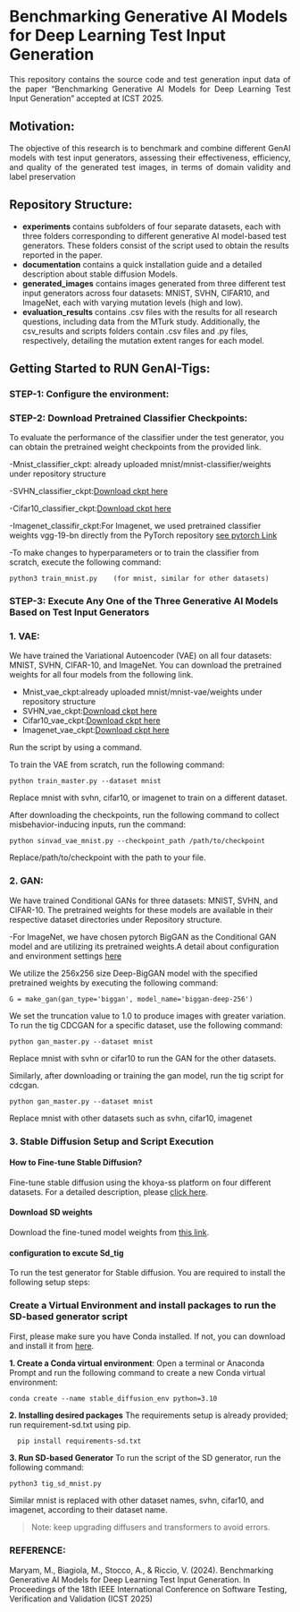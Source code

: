 # Benchmarking Generative AI Models for Deep Learning Test Input Generation
  <p align="justify">This repository contains the source code and test generation input data of the paper “Benchmarking Generative AI Models for Deep Learning Test Input Generation” accepted at ICST 2025.</p> 

## Motivation:

 <p align="justify">The objective of this research is to benchmark and combine different GenAI models with test input generators, assessing their effectiveness, efficiency, and quality of the generated test images, in terms of domain validity and label preservation</p>

## Repository Structure:
- **experiments** contains subfolders of four separate datasets, each with three folders corresponding to different generative AI model-based test generators. These folders consist of the script used to obtain the results reported in the paper.
- **documentation** contains a quick installation guide and a detailed description about stable diffusion Models.
- **generated_images** contains images generated from three different test input generators across four datasets: MNIST, SVHN, CIFAR10, and ImageNet, each with varying mutation levels (high and low).
- **evaluation_results** contains .csv files with the results for all research questions, including data from the MTurk study. Additionally, the csv_results and scripts folders contain .csv files and .py files, respectively, detailing the mutation extent ranges for each model.

 ## Getting Started to RUN GenAI-Tigs:
 ### STEP-1: Configure the environment:

 ### STEP-2: Download Pretrained Classifier Checkpoints:
 To evaluate the performance of the classifier under the test generator, you can obtain the pretrained weight checkpoints from the provided link.
 
  -Mnist_classifier_ckpt: already uploaded mnist/mnist-classifier/weights under repository structure
  
  -SVHN_classifier_ckpt:[Download ckpt here](https://drive.google.com/file/d/1vLS_9TT4ncrAfP3LVAOQzw-zdKUgoPBb/view?usp=sharing)
  
  -Cifar10_classifier_ckpt:[Download ckpt here](https://drive.google.com/file/d/1sxG5En1Vc1pEFhedebO8fRcvbb1NNE_y/view?usp=sharing)
  
  -Imagenet_classifir_ckpt:For Imagenet, we used pretrained classifier weights vgg-19-bn  directly from the PyTorch repository [see pytorch Link](https://drive.google.com/uc?export=download&id=YOUR_DIRECT_DOWNLOAD_LINK_ID)
  
  -To make changes to hyperparameters or to train the classifier from scratch, execute the following command:
  
    python3 train_mnist.py    (for mnist, similar for other datasets)


### STEP-3: Execute Any One of the Three Generative AI Models Based on Test Input Generators
 
 ### 1. VAE:
 
 We have trained the Variational Autoencoder (VAE) on all four datasets: MNIST, SVHN, CIFAR-10, and ImageNet. You can download the pretrained weights for all four models from the following link.

- Mnist_vae_ckpt:already uploaded mnist/mnist-vae/weights under repository structure
- SVHN_vae_ckpt:[Download ckpt here](https://drive.google.com/file/d/13D8DXRQ41pNv29jZDuWKjjUXMaXlpeG1/view?usp=sharing)
- Cifar10_vae_ckpt:[Download ckpt here](https://drive.google.com/file/d/1dLYUewBnDfOh6qsy8REWFbb57pktKg6k/view?usp=sharing)
- Imagenet_vae_ckpt:[Download ckpt here](https://drive.google.com/file/d/1iM9Sp7l7zc5o_B5ZukQ4RP8fmkScdFBw/view?usp=sharing)
  
 Run the script by using a command.
 
 To train the VAE from scratch, run the following command:

```
python train_master.py --dataset mnist 
```

Replace mnist with svhn, cifar10, or imagenet to train on a different dataset.

After downloading the checkpoints, run the following command to collect misbehavior-inducing inputs, run the command:

```
python sinvad_vae_mnist.py --checkpoint_path /path/to/checkpoint
```

Replace/path/to/checkpoint with the path to your file.
### 2. GAN:

We have trained Conditional GANs for three datasets: MNIST, SVHN, and CIFAR-10. The pretrained weights for these models are available in their respective dataset directories under Repository structure. 

-For ImageNet, we have chosen pytorch BigGAN as the Conditional GAN model and are utilizing its pretrained weights.A detail about configuration and environment settings [here](https://github.com/lukemelas/pytorch-pretrained-gans/tree/main)

 We utilize the 256x256 size Deep-BigGAN model with the specified pretrained weights by executing the following command:
 
 ```
 G = make_gan(gan_type='biggan', model_name='biggan-deep-256')
```
 We set the truncation value to 1.0 to produce images with greater variation.
 To run the tig CDCGAN for a specific dataset, use the following command:

```
python gan_master.py --dataset mnist
```
Replace mnist with svhn or cifar10 to run the GAN for the other datasets.

Similarly, after downloading or training the gan model, run the tig script for cdcgan.
```
python gan_master.py --dataset mnist
```
Replace mnist with other datasets such as svhn, cifar10, imagenet

### 3. Stable Diffusion Setup and Script Execution
#### How to Fine-tune Stable Diffusion? 
Fine-tune stable diffusion using the khoya-ss platform on four different datasets. For a detailed description, please [click here](https://github.com/Maryammaryam877/genai_tigs/blob/main/documentation/fine-tune%20stable%20diffusion.md).
#### Download SD weights
Download the fine-tuned model weights from [this link](https://drive.google.com/file/d/1FauJR7XbPt_g0W4r-LPIbv7si79JHh4V/view?usp=sharing). 

#### configuration to excute Sd_tig

To run the test generator for Stable diffusion. You are required to install the following setup steps:
### Create a Virtual Environment and install packages to run the SD-based generator script

First, please make sure you have Conda installed. If not, you can download and install it from [here](https://docs.conda.io/projects/conda/en/latest/user-guide/install/index.html).

 **1. Create a Conda virtual environment**:
   Open a terminal or Anaconda Prompt and run the following command to create a new Conda virtual environment:
   
   ```
   conda create --name stable_diffusion_env python=3.10
   ```
   
 **2. Installing desired packages**
     The requirements setup is already provided; run requirement-sd.txt using pip.
   
   ```
     pip install requirements-sd.txt
   ```

 **3. Run SD-based Generator**
     To run the script of the SD generator, run the following command:

```bash
python3 tig_sd_mnist.py
```     
     
  Similar mnist is replaced with other dataset names, svhn, cifar10, and imagenet, according to their dataset name.
     
 > Note: keep upgrading diffusers and transformers to avoid errors.


### REFERENCE:
Maryam, M., Biagiola, M., Stocco, A., & Riccio, V. (2024). Benchmarking Generative AI Models for Deep Learning Test Input Generation. In Proceedings of the 18th IEEE International Conference on Software Testing, Verification and Validation (ICST 2025)




